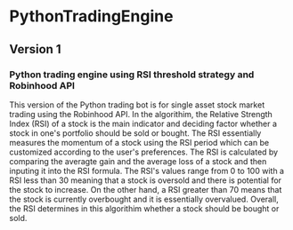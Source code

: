 # PythonTradingEngine

## Version 1
### Python trading engine using RSI threshold strategy and Robinhood API

This version of the Python trading bot is for single asset stock market trading using the Robinhood API. In the algorithim, the Relative Strength Index (RSI) of a stock is the main indicator and deciding factor whether a stock in one's portfolio should
be sold or bought. The RSI essentially measures the momentum of a stock using the RSI period which can be customized according to the user's preferences. The RSI is calculated by comparing the averagte gain and the average loss of a stock
and then inputing it into the RSI formula. The RSI's values range from 0 to 100 with a RSI less than 30 meaning that a stock is oversold and there is potential for the stock to increase. On the other hand, a RSI greater than 70 means that the stock
is currently overbought and it is essentially overvalued. Overall, the RSI determines in this algorithim whether a stock should be bought or sold. 
